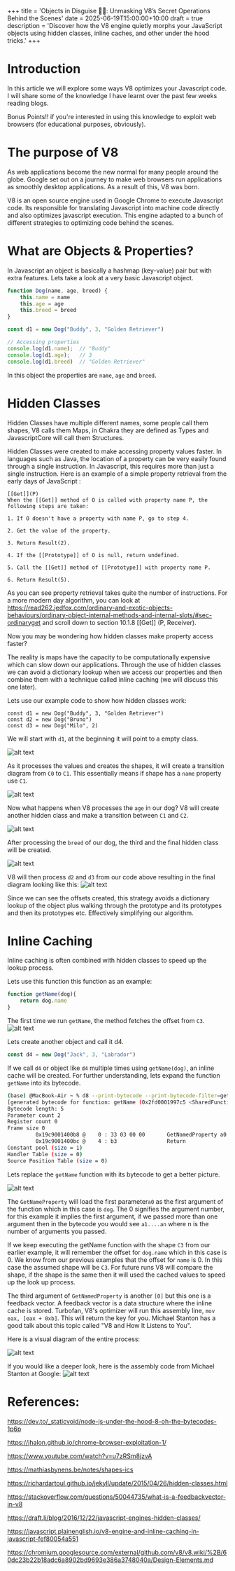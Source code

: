 +++
title = 'Objects in Disguise 🥷🏽: Unmasking V8’s Secret Operations Behind the Scenes'
date = 2025-06-19T15:00:00+10:00
draft = true
description = 'Discover how the V8 engine quietly morphs your JavaScript objects using hidden classes, inline caches, and other under the hood tricks.'
+++



# Introduction
In this article we will explore some ways V8 optimizes your Javascript code. I will share some of the knowledge I have learnt over the past few weeks reading blogs.

Bonus Points!! if you're interested in using this knowledge to exploit web browsers (for educational purposes, obviously).


# The purpose of V8
As web applications become the new normal for many people around the globe. Google set out on a journey to make web browsers run applications as smoothly desktop applications. As a result of this, V8 was born. 

V8 is an open source engine used in Google Chrome to execute Javascript code. Its responsible for translating Javascript into machine code directly and also optimizes javascript execution. This engine adapted to a bunch of different strategies to optimizing code behind the scenes. 

# What are Objects & Properties?
In Javascript an object is basically a hashmap (key-value) pair but with extra features. Lets take a look at a very basic Javascript object.

``` Javascript
function Dog(name, age, breed) {
    this.name = name
    this.age = age
    this.breed = breed
}

const d1 = new Dog("Buddy", 3, "Golden Retriever")

// Accessing properties
console.log(d1.name);  // "Buddy"
console.log(d1.age);   // 3
console.log(d1.breed)  // "Golden Retriever"
```

In this object the properties are `name`, `age` and `breed`. 


# Hidden Classes
Hidden Classes have multiple different names, some people call them shapes, V8 calls them Maps, in Chakra they are defined as Types and JavascriptCore will call them Structures.

Hidden Classes were created to make accessing property values faster. In languages such as Java, the location of a property can be very easily found through a single instruction. In Javascript, this requires more than just a single instruction. Here is an example of a simple property retrieval from the early days of JavaScript :

```
[[Get]](P)
When the [[Get]] method of O is called with property name P, the following steps are taken:

1. If O doesn't have a property with name P, go to step 4.

2. Get the value of the property.

3. Return Result(2).

4. If the [[Prototype]] of O is null, return undefined.

5. Call the [[Get]] method of [[Prototype]] with property name P.

6. Return Result(5).
```

As you can see property retrieval takes quite the number of instructions. For a more modern day algorithm, you can look at https://read262.jedfox.com/ordinary-and-exotic-objects-behaviours/ordinary-object-internal-methods-and-internal-slots/#sec-ordinaryget and scroll down to section 10.1.8 [[Get]] (P, Receiver).

Now you may be wondering how hidden classes make property access faster?

The reality is maps have the capacity to be computationally expensive which can slow down our applications. Through the use of hidden classes we can avoid a dictionary lookup when we access our properties and then combine them with a technique called inline caching (we will discuss this one later). 

Lets use our example code to show how hidden classes work:
```JS
const d1 = new Dog("Buddy", 3, "Golden Retriever")
const d2 = new Dog("Bruno")
const d3 = new Dog("Milo", 2)
```


We will start with `d1`, at the beginning it will point to a empty class.

![alt text](/img/first.png)

As it processes the values and creates the shapes, it will create a transition diagram from `C0` to `C1`. This essentially means if shape has a `name` property use `C1`. 

![alt text](/img/second.png)


Now what happens when V8 processes the `age` in our dog? V8 will create another hidden class and make a transition between `C1` and `C2`.

![alt text](/img/third.png)

After processing the `breed` of our dog, the third and the final hidden class will be created.

![alt text](/img/fourth.png)


V8 will then process `d2` and `d3` from our code above resulting in the final diagram looking like this:
![alt text](/img/final.png)


Since we can see the offsets created, this strategy avoids a dictionary lookup of the object plus walking through the prototype and its prototypes and then its prototypes etc. Effectively simplifying our algorithm. 

# Inline Caching

Inline caching is often combined with hidden classes to speed up the lookup process.

Lets use this function this function as an example:

```Javascript
function getName(dog){
    return dog.name
}
```
The first time we run `getName`, the method fetches the offset from `C3`.
![alt text](/img/inline-cache-1.png)

Lets create another object and call it d4.

```JavaScript
const d4 = new Dog("Jack", 3, "Labrador")
```

If we call `d4` or object like `d4` multiple times using `getName(dog)`, an inline cache will be created. For further understanding, lets expand the function `getName` into its bytecode.

```bash
(base) @MacBook-Air ~ % d8 --print-bytecode --print-bytecode-filter=getName --no-lazy dogs.js
[generated bytecode for function: getName (0x2fd0001997c5 <SharedFunctionInfo getName>)]
Bytecode length: 5
Parameter count 2
Register count 0
Frame size 0
         0x19c9001400b8 @    0 : 33 03 00 00       GetNamedProperty a0, [0], [0]
         0x19c9001400bc @    4 : b3                Return
Constant pool (size = 1)
Handler Table (size = 0)
Source Position Table (size = 0)
```

Lets replace the `getName` function with its bytecode to get a better picture.

![alt text](/img/inline-cache-2.png)


The `GetNameProperty` will load the first parameter`a0` as the first argument of the function which in this case is `dog`. The 0 signifies the argument number, for this example it implies the first argument, if we passed more than one argument then in the bytecode you would see `a1....an` where n is the number of arguments you passed. 


If we keep executing the getName function with the shape `C3` from our earlier example, it will remember the offset for `dog.name` which in this case is 0. 
We know from our previous examples that the offset for `name` is 0. In this case the assumed shape will be `C3`. For future runs V8 will compare the shape, if the shape is the same then it will used the cached values to speed up the look up process. 


The third argument of `GetNamedProperty` is another `[0]` but this one is a feedback vector. A feedback vector is a data structure where the inline cache is stored. Turbofan, V8's optimizer will run this assembly line,  `mov eax, [eax + 0xb]`. This will return the key for you. Michael Stanton has a good talk about this topic called "V8 and How It Listens to You". 


Here is a visual diagram of the entire process:

![alt text](/img/inline-cache-diagram.png)



If you would like a deeper look, here is the assembly code from Michael Stanton at Google:
![alt text](/img/inline-cache-assembly.png)


# References:
https://dev.to/_staticvoid/node-js-under-the-hood-8-oh-the-bytecodes-1p6p

https://jhalon.github.io/chrome-browser-exploitation-1/

https://www.youtube.com/watch?v=u7zRSm8jzvA

https://mathiasbynens.be/notes/shapes-ics

https://richardartoul.github.io/jekyll/update/2015/04/26/hidden-classes.html

https://stackoverflow.com/questions/50044735/what-is-a-feedbackvector-in-v8

https://draft.li/blog/2016/12/22/javascript-engines-hidden-classes/

https://javascript.plainenglish.io/v8-engine-and-inline-caching-in-javascript-fef80054a551

https://chromium.googlesource.com/external/github.com/v8/v8.wiki/%2B/60dc23b22b18adc6a8902bd9693e386a3748040a/Design-Elements.md

